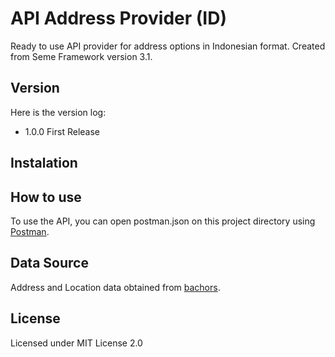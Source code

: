 # API Address Provider (ID)
Ready to use API provider for address options in Indonesian format. Created from Seme Framework version 3.1.

## Version
Here is the version log:
- 1.0.0 First Release

## Instalation


## How to use
To use the API, you can open postman.json on this project directory using [Postman](https://www.postman.com/downloads/).

## Data Source
Address and Location data obtained from [bachors](https://github.com/bachors/kodepos-indonesia.sql).

## License
Licensed under MIT License 2.0
